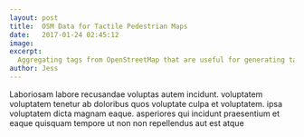 ```yaml
---
layout: post
title:  OSM Data for Tactile Pedestrian Maps
date:   2017-01-24 02:45:12
image: 
excerpt:
  Aggregating tags from OpenStreetMap that are useful for generating tactile maps for pedestrians with low vision.  Identifying needed data can be used as a foundation for rule based form generation, as well as a starting point for undertsanding the availablility of the needed data and 
author: Jess
---
```


Laboriosam labore recusandae voluptas autem incidunt. voluptatem voluptatem tenetur ab doloribus quos voluptate culpa et voluptatem. ipsa voluptatem dicta magnam eaque. asperiores qui incidunt praesentium et eaque quisquam tempore ut non non repellendus aut est atque 



